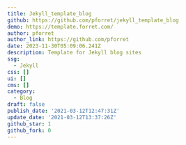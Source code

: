 ```yaml
---
title: Jekyll_template_blog
github: https://github.com/pforret/jekyll_template_blog
demo: https://template.forret.com/
author: pforret
author_link: https://github.com/pforret
date: 2023-11-30T05:09:06.241Z
description: Template for Jekyll blog sites
ssg:
  - Jekyll
css: []
ui: []
cms: []
category:
  - Blog
draft: false
publish_date: '2021-03-12T12:47:31Z'
update_date: '2021-03-12T13:37:26Z'
github_star: 1
github_fork: 0
---
```

